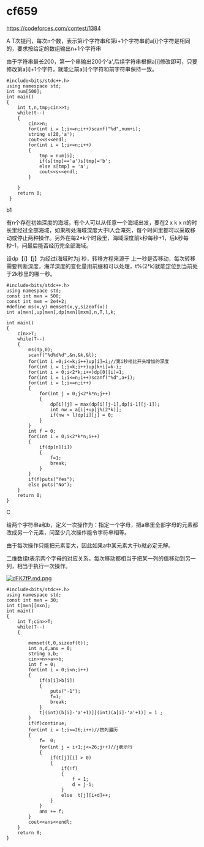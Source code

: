 # cf659



https://codeforces.com/contest/1384

A T次提问，每次n个数，表示第i个字符串和第i+1个字符串前a[i]个字符是相同的，要求按给定的数组输出n+1个字符串

由于字符串最长200，第一个串输出200个'a',后续字符串根据a[i]修改即可，只要修改第a[i]+1个字符，就能让前a[i]个字符和前字符串保持一致。

```
#include<bits/stdc++.h>
using namespace std;
int num[500];
int main()
{
	int t,n,tmp;cin>>t;
	while(t--)
	{
		cin>>n;
		for(int i = 1;i<=n;i++)scanf("%d",num+i);
		string s(20,'a');
		cout<<s<<endl;
		for(int i = 1;i<=n;i++)
		{
			tmp = num[i];
			if(s[tmp]=='a')s[tmp]='b';
			else s[tmp] = 'a';
			cout<<s<<endl;
		}
		
	}
	return 0;
 } 
```

b1

有n个存在初始深度的海域，有个人可以从任意一个海域出发，要在2 x k x n的时长里经过全部海域，如果所处海域深度大于l人会淹死，每个时间里都可以采取移动或停止两种操作。另外在每2*k个时段里，海域深度前k秒每秒+1，后k秒每秒-1，问最后能否经历完全部海域。

设dp【i】【j】为经过i海域时为j 秒，转移方程来源于 上一秒是否移动，每次转移需要判断深度，海洋深度的变化量用前缀和可以处理，t%(2*k)就能定位到当前处于2k秒里的哪一秒。

```
#include<bits/stdc++.h>
using namespace std;
const int mxn = 500;
const int mxm = 2e4+2;
#define ms(x,y) memset(x,y,sizeof(x))
int a[mxn],up[mxn],dp[mxn][mxm],n,T,l,k;

int main()
{
	cin>>T;
	while(T--)
	{
		ms(dp,0);
		scanf("%d%d%d",&n,&k,&l);
		for(int i =0;i<=k;i++)up[i]=i;//第i秒相比开头增加的深度
		for(int i = 1;i<k;i++)up[k+i]=k-i;
		for(int i = 0;i<2*k;i++)dp[0][i]=1; 
		for(int i = 1;i<=n;i++)scanf("%d",a+i);
		for(int i = 1;i<=n;i++)
		{
			for(int j = 0;j<2*k*n;j++)
			{
				dp[i][j] = max(dp[i][j-1],dp[i-1][j-1]);
				int nw = a[i]+up[j%(2*k)];
				if(nw > l)dp[i][j] = 0;
			}
		}
		int f = 0;
		for(int i = 0;i<2*k*n;i++)
		{
			if(dp[n][i])
			{
				f=1;
				break;
			}
		}
		if(f)puts("Yes");
		else puts("No");
	}
	return 0;
}
```

C

给两个字符串a和b，定义一次操作为：指定一个字母，把a串里全部字母的元素都改成另一个元素，问至少几次操作能令字符串相等。

由于每次操作只能把元素变大，因此如果a中某元素大于b就必定无解。

二维数组t表示两个字母的对应关系，每次移动都相当于把某一列的值移动到另一列，相当于执行一次操作。

[![dFK7fP.md.png](https://s1.ax1x.com/2020/08/15/dFK7fP.md.png)](https://imgchr.com/i/dFK7fP)

```
#include<bits/stdc++.h>
using namespace std;
const int mxn = 30;
int t[mxn][mxn];
int main()
{
	int T;cin>>T;
	while(T--)
	{
		
		memset(t,0,sizeof(t));
		int n,d,ans = 0;
		string a,b;
		cin>>n>>a>>b;
		int f = 0;
		for(int i = 0;i<n;i++)
		{
			if(a[i]>b[i])
			{
				puts("-1");
				f=1;
				break;
			}
			t[(int)(b[i]-'a'+1)][(int)(a[i]-'a'+1)] = 1 ;
		}
		if(f)continue;
		for(int i = 1;i<=26;i++)//按列遍历 
		{
			f=  0;
			for(int j = i+1;j<=26;j++)//j表示行 
			{
				if(t[j][i] > 0)
				{
					if(!f)
					{
						f = 1;
						d = j-i;
					}
					else  t[j][i+d]++;
				}
			}
			ans += f;
		}
		cout<<ans<<endl;
	}
	return 0;
}
```
